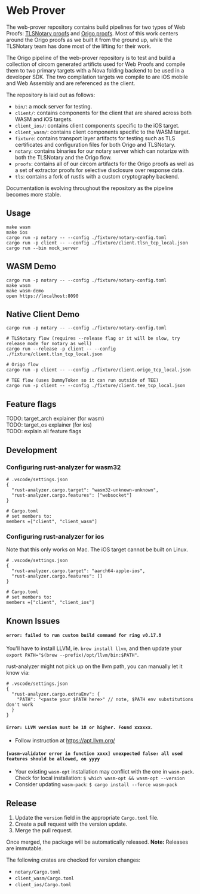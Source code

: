# Web Prover

The web-prover repository contains build pipelines for two types of Web Proofs: [TLSNotary proofs](https://tlsnotary.org/) and [Origo proofs](https://eprint.iacr.org/2024/447.pdf). Most of this work centers around the Origo proofs as we built it from the ground up, while the TLSNotary team has done most of the lifting for their work.

The Origo pipeline of the web-prover repository is to test and build a collection of circom generated artificts used for Web Proofs and compile them to two primary targets with a Nova folding backend to be used in a developer SDK. The two compilation targets we compile to are iOS mobile and Web Assembly and are referenced as the client.

The repository is laid out as follows:

- `bin/`: a mock server for testing.
- `client/`: contains components for the client that are shared across both WASM and iOS targets.
- `client_ios/`: contains client components specific to the iOS target.
- `client_wasm/`: contains client components specific to the WASM target.
- `fixture`: contains transport layer artifacts for testing such as TLS certificates and configuration files for both Origo and TLSNotary.
- `notary`: contains binaries for our notary server which can notarize with both the TLSNotary and the Origo flow.
- `proofs`: contains all of our circom artifacts for the Origo proofs as well as a set of extractor proofs for selective disclosure over response data.
- `tls`: contains a fork of rustls with a custom cryptography backend.

Documentation is evolving throughout the repository as the pipeline becomes more stable.

## Usage

```
make wasm
make ios
cargo run -p notary -- --config ./fixture/notary-config.toml
cargo run -p client -- --config ./fixture/client.tlsn_tcp_local.json
cargo run --bin mock_server
```

## WASM Demo

```
cargo run -p notary -- --config ./fixture/notary-config.toml
make wasm
make wasm-demo
open https://localhost:8090
```

## Native Client Demo

```
cargo run -p notary -- --config ./fixture/notary-config.toml

# TLSNotary flow (requires --release flag or it will be slow, try release mode for notary as well)
cargo run --release -p client -- --config ./fixture/client.tlsn_tcp_local.json

# Origo flow
cargo run -p client -- --config ./fixture/client.origo_tcp_local.json

# TEE flow (uses DummyToken so it can run outside of TEE)
cargo run -p client -- --config ./fixture/client.tee_tcp_local.json
```

## Feature flags

TODO: target_arch explainer (for wasm)  
TODO: target_os explainer (for ios)  
TODO: explain all feature flags

## Development

### Configuring rust-analyzer for wasm32

```
# .vscode/settings.json
{
  "rust-analyzer.cargo.target": "wasm32-unknown-unknown",
  "rust-analyzer.cargo.features": ["websocket"]
}

# Cargo.toml
# set members to:
members =["client", "client_wasm"]
```

### Configuring rust-analyzer for ios

Note that this only works on Mac. The iOS target cannot be built on Linux.

```
# .vscode/settings.json
{
  "rust-analyzer.cargo.target": "aarch64-apple-ios",
  "rust-analyzer.cargo.features": []
}

# Cargo.toml
# set members to:
members =["client", "client_ios"]
```

## Known Issues

#### `error: failed to run custom build command for ring v0.17.8`

You'll have to install LLVM, ie. `brew install llvm`, and then update your
`export PATH="$(brew --prefix)/opt/llvm/bin:$PATH"`.

rust-analyzer might not pick up on the llvm path, you can manually let it know via:

```
# .vscode/settings.json
{
  "rust-analyzer.cargo.extraEnv": {
    "PATH": "<paste your $PATH here>" // note, $PATH env substitutions don't work
  }
}
```

#### `Error: LLVM version must be 18 or higher. Found xxxxxx.`

- Follow instruction at https://apt.llvm.org/

#### `[wasm-validator error in function xxxx] unexpected false: all used features should be allowed, on yyyy`

- Your existing `wasm-opt` installation may conflict with the one in `wasm-pack`. Check for local installation: `$ which wasm-opt && wasm-opt --version`
- Consider updating `wasm-pack`:  `$ cargo install --force wasm-pack`

## Release

1. Update the `version` field in the appropriate `Cargo.toml` file.
2. Create a pull request with the version update.
3. Merge the pull request.

Once merged, the package will be automatically released. **Note:** Releases are immutable.

The following crates are checked for version changes:

- `notary/Cargo.toml`
- `client_wasm/Cargo.toml`
- `client_ios/Cargo.toml`
